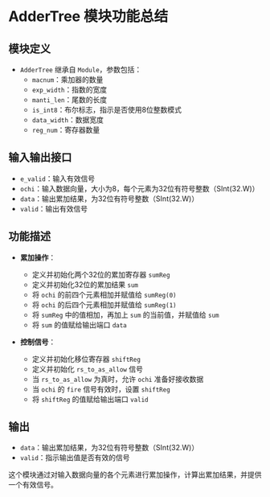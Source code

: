 # AdderTree 模块功能总结

## 模块定义
- `AdderTree` 继承自 `Module`，参数包括：
  - `macnum`：乘加器的数量
  - `exp_width`：指数的宽度
  - `manti_len`：尾数的长度
  - `is_int8`：布尔标志，指示是否使用8位整数模式
  - `data_width`：数据宽度
  - `reg_num`：寄存器数量

## 输入输出接口
- `e_valid`：输入有效信号
- `ochi`：输入数据向量，大小为8，每个元素为32位有符号整数（SInt(32.W)）
- `data`：输出累加结果，为32位有符号整数（SInt(32.W)）
- `valid`：输出有效信号

## 功能描述
- **累加操作**：
  - 定义并初始化两个32位的累加寄存器 `sumReg`
  - 定义并初始化32位的累加结果 `sum`
  - 将 `ochi` 的前四个元素相加并赋值给 `sumReg(0)`
  - 将 `ochi` 的后四个元素相加并赋值给 `sumReg(1)`
  - 将 `sumReg` 中的值相加，再加上 `sum` 的当前值，并赋值给 `sum`
  - 将 `sum` 的值赋给输出端口 `data`

- **控制信号**：
  - 定义并初始化移位寄存器 `shiftReg`
  - 定义并初始化 `rs_to_as_allow` 信号
  - 当 `rs_to_as_allow` 为真时，允许 `ochi` 准备好接收数据
  - 当 `ochi` 的 `fire` 信号有效时，设置 `shiftReg`
  - 将 `shiftReg` 的值赋给输出端口 `valid`

## 输出
- `data`：输出累加结果，为32位有符号整数（SInt(32.W)）
- `valid`：指示输出值是否有效的信号

这个模块通过对输入数据向量的各个元素进行累加操作，计算出累加结果，并提供一个有效信号。
